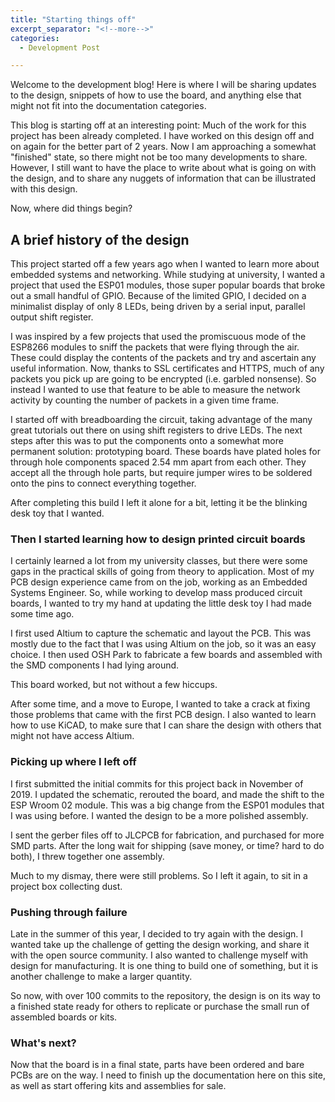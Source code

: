 ```yaml
---
title: "Starting things off"
excerpt_separator: "<!--more-->"
categories:
  - Development Post

---
```


Welcome to the development blog! Here is where I will be sharing updates to the design, snippets of how to use the board, and anything else that might not fit into the documentation categories.

This blog is starting off at an interesting point: Much of the work for this project has been already completed. I have worked on this design off and on again for the better part of 2 years. Now I am approaching a somewhat "finished" state, so there might not be too many developments to share. However, I still want to have the place to write about what is going on with the design, and to share any nuggets of information that can be illustrated with this design. 

Now, where did things begin?

<h2>A brief history of the design</h2>

This project started off a few years ago when I wanted to learn more about embedded systems and networking. While studying at university, I wanted a project that used the ESP01 modules, those super popular boards that broke out a small handful of GPIO. Because of the limited GPIO, I decided on a minimalist display of only 8 LEDs, being driven by a serial input, parallel output shift register. 

I was inspired by a few projects that used the promiscuous mode of the ESP8266 modules to sniff the packets that were flying through the air. These could display the contents of the packets and try and ascertain any useful information. Now, thanks to SSL certificates and HTTPS, much of any packets you pick up are going to be encrypted (i.e. garbled nonsense). So instead I wanted to use that feature to be able to measure the network activity by counting the number of packets in a given time frame. 

I started off with breadboarding the circuit, taking advantage of the many great tutorials out there on using shift registers to drive LEDs. The next steps after this was to put the components onto a somewhat more permanent solution: prototyping board. These boards have plated holes for through hole components spaced 2.54 mm apart from each other. They accept all the through hole parts, but require jumper wires to be soldered onto the pins to connect everything together. 

After completing this build I left it alone for a bit, letting it be the blinking desk toy that I wanted.

<h3>Then I started learning how to design printed circuit boards</h3>
I certainly learned a lot from my university classes, but there were some gaps in the practical skills of going from theory to application. Most of my PCB design experience came from on the job, working as an Embedded Systems Engineer. So, while working to develop mass produced circuit boards, I wanted to try my hand at updating the little desk toy I had made some time ago.

I first used Altium to capture the schematic and layout the PCB. This was mostly due to the fact that I was using Altium on the job, so it was an easy choice. I then used OSH Park to fabricate a few boards and assembled with the SMD components I had lying around. 

This board worked, but not without a few hiccups. 

After some time, and a move to Europe, I wanted to take a crack at fixing those problems that came with the first PCB design. I also wanted to learn how to use KiCAD, to make sure that I can share the design with others that might not have access Altium.

<h3>Picking up where I left off</h3>
I first submitted the initial commits for this project back in November of 2019. I updated the schematic, rerouted the board, and made the shift to the ESP Wroom 02 module. This was a big change from the ESP01 modules that I was using before. I wanted the design to be a more polished assembly.

I sent the gerber files off to JLCPCB for fabrication, and purchased for more SMD parts. After the long wait for shipping (save money, or time? hard to do both), I threw together one assembly.

Much to my dismay, there were still problems. So I left it again, to sit in a project box collecting dust.

<h3>Pushing through failure</h3>

Late in the summer of this year, I decided to try again with the design. I wanted take up the challenge of getting the design working, and share it with the open source community. I also wanted to challenge myself with design for manufacturing. It is one thing to build one of something, but it is another challenge to make a larger quantity.

So now, with over 100 commits to the repository, the design is on its way to a finished state ready for others to replicate or purchase the small run of assembled boards or kits. 

<h3>What's next?</h3>

Now that the board is in a final state, parts have been ordered and bare PCBs are on the way. I need to finish up the documentation here on this site, as well as start offering kits and assemblies for sale.



